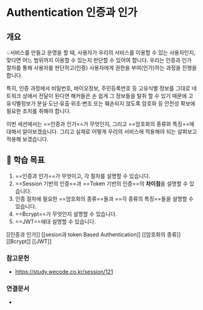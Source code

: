 ---
---

# Authentication 인증과 인가

## 개요

💡서비스를 만들고 운영을 할 때, 사용자가 우리의 서비스를 이용할 수 있는 사용자인지, 맞다면 어느 범위까지 이용할 수 있는지 판단할 수 있어여 합니다. 우리는 인증과 인가 절차를 통해 사용자를 판단하고(인증) 사용자에게 권한을 부여(인가)하는 과정을 진행을 합니다.  
  
특히, 인증 과정에서 비밀번호, 바이오정보, 주민등록번호 등 고유식별 정보를 그대로 네트워크 상에서 전달이 된다면 해커들은 손 쉽게 그 정보들을 탈취 할 수 있기 때문에 고유식별정보가 분실·도난·유출·위조·변조 또는 훼손되지 않도록 암호화 등 안전성 확보에 필요한 조치를 취해야 합니다.  
  
이번 세션에서는 ==인증과 인가==가 무엇인지, 그리고 ==암호화의 종류와 특징==에 대해서 알아보겠습니다. 그리고 실제로 어떻게 우리의 서비스에 적용해야 되는 살펴보고 적용해 보겠습니다.

## 🚀 학습 목표

1.  ==인증과 인가==가 무엇이고, 각 절차를 설명할 수 있습니다.
2.  ==Session 기반의 인증==과 ==Token 기반의 인증==의 **차이점**을 설명할 수 있습니다.
3.  인증 절차에 필요한 ==암호화의 종류==들과 ==각 종류의 특징==들을 설명할 수 있습니다.
4.  ==Bcrypt==가 무엇인지 설명할 수 있습니다.
5.  ==JWT==에대 설명할 수 있습니다.

[[인증과 인가]]
[[sesion과 token Based Authentication]]
[[암호화의 종류]]
[[Bcrypt]]
[[JWT]]

### 참고문헌
- https://study.wecode.co.kr/session/121

### 연결문서
- 
